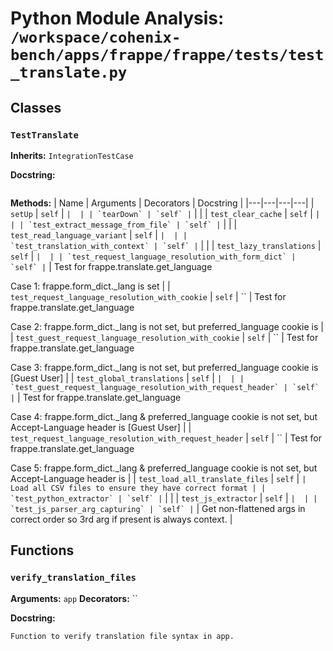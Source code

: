 # Python Module Analysis: `/workspace/cohenix-bench/apps/frappe/frappe/tests/test_translate.py`

## Classes

### `TestTranslate`
**Inherits:** `IntegrationTestCase`


**Docstring:**
```

```

**Methods:**
| Name | Arguments | Decorators | Docstring |
|---|---|---|---|
| `setUp` | `self` | `` |  |
| `tearDown` | `self` | `` |  |
| `test_clear_cache` | `self` | `` |  |
| `test_extract_message_from_file` | `self` | `` |  |
| `test_read_language_variant` | `self` | `` |  |
| `test_translation_with_context` | `self` | `` |  |
| `test_lazy_translations` | `self` | `` |  |
| `test_request_language_resolution_with_form_dict` | `self` | `` | Test for frappe.translate.get_language

Case 1: frappe.form_dict._lang is set |
| `test_request_language_resolution_with_cookie` | `self` | `` | Test for frappe.translate.get_language

Case 2: frappe.form_dict._lang is not set, but preferred_language cookie is |
| `test_guest_request_language_resolution_with_cookie` | `self` | `` | Test for frappe.translate.get_language

Case 3: frappe.form_dict._lang is not set, but preferred_language cookie is [Guest User] |
| `test_global_translations` | `self` | `` |  |
| `test_guest_request_language_resolution_with_request_header` | `self` | `` | Test for frappe.translate.get_language

Case 4: frappe.form_dict._lang & preferred_language cookie is not set, but Accept-Language header is [Guest User] |
| `test_request_language_resolution_with_request_header` | `self` | `` | Test for frappe.translate.get_language

Case 5: frappe.form_dict._lang & preferred_language cookie is not set, but Accept-Language header is |
| `test_load_all_translate_files` | `self` | `` | Load all CSV files to ensure they have correct format |
| `test_python_extractor` | `self` | `` |  |
| `test_js_extractor` | `self` | `` |  |
| `test_js_parser_arg_capturing` | `self` | `` | Get non-flattened args in correct order so 3rd arg if present is always context. |





## Functions

### `verify_translation_files`
**Arguments:** `app`
**Decorators:** ``

**Docstring:**
```
Function to verify translation file syntax in app.
```

